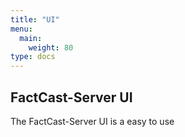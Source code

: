 ```yaml
---
title: "UI"
menu:
  main:
    weight: 80
type: docs
---
```


## FactCast-Server UI

The FactCast-Server UI is a easy to use
